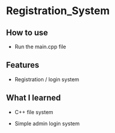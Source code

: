 # Registration_System

## How to use
 - Run the main.cpp file
 
 ## Features
  - Registration / login system
  
  ## What I learned
  * C++ file system
  
  * Simple admin login system
